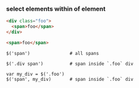 ### select elements within of element

```html
<div class="foo">
  <span>foo</span>
</div>

<span>foo</span>
```

```
$('span')               # all spans

$('.div span')          # span inside `.foo` div 

var my_div = $('.foo')
$('span', my_div)       # span inside `.foo` div
```
